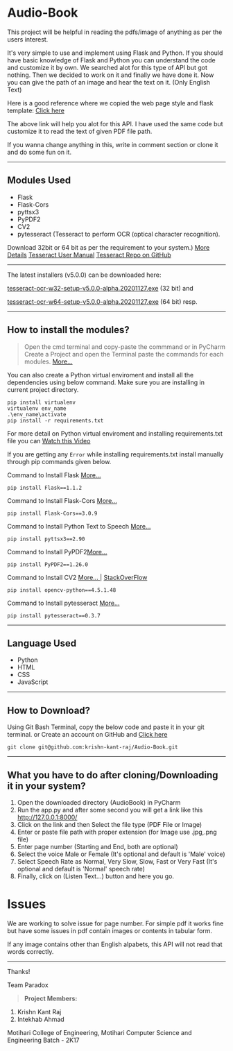 # Audio-Book
This project will be helpful in reading the pdfs/image of anything as per the users interest.

It's very simple to use and implement using Flask and Python. If you should have basic knowledge of Flask and Python you can understand the code and customize it by own.
We searched alot for this type of API but got nothing. Then we decided to work on it and finally we have done it.
Now you can give the path of an image and hear the text on it. (Only English Text)

Here is a good reference where we copied the web page style and flask template: [Click here](https://dev.to/siddheshshankar/build-a-text-to-speech-service-with-python-flask-framework-3966)


The above link will help you alot for this API.
I have used the same code but customize it to read the text of given PDF file path.

If you wanna change anything in this, write in comment section or clone it and do some fun on it.
***
## Modules Used
- Flask
- Flask-Cors
- pyttsx3
- PyPDF2
- CV2
- pytesseract (Tesseract to perform OCR (optical character recognition). 

Download 32bit or 64 bit as per the requirement to your system.) [More Details](https://github.com/UB-Mannheim/tesseract/wiki) [Tesseract User Manual](https://tesseract-ocr.github.io/tessdoc/Home.html)
 [Tesseract Repo on GitHub](https://github.com/tesseract-ocr/tesseract)

***
The latest installers (v5.0.0) can be downloaded here:

[tesseract-ocr-w32-setup-v5.0.0-alpha.20201127.exe](https://digi.bib.uni-mannheim.de/tesseract/tesseract-ocr-w32-setup-v5.0.0-alpha.20201127.exe) (32 bit) and

[tesseract-ocr-w64-setup-v5.0.0-alpha.20201127.exe](https://digi.bib.uni-mannheim.de/tesseract/tesseract-ocr-w64-setup-v5.0.0-alpha.20201127.exe) (64 bit) resp.

***
## How to install the modules?
> Open the cmd terminal and copy-paste the commmand or in PyCharm Create a Project and open the Terminal paste the commands for each modules. [More...](https://www.jetbrains.com/help/pycharm/installing-uninstalling-and-upgrading-packages.html)

You can also create a Python virtual enviroment and install all the dependencies using below command.
Make sure you are installing in current project directory.

```
pip install virtualenv
virtualenv env_name
.\env_name\activate
pip install -r requirements.txt
```
For more detail on Python virtual enviroment and installing requirements.txt file you can [Watch this Video](https://www.codewithharry.com/videos/python-tutorials-for-absolute-beginners-43)

If you are getting any ``` Error ``` while installing requirements.txt install manually through pip commands given below. 

Command to Install Flask [More...](https://pypi.org/project/Flask/)
```
pip install Flask==1.1.2
```
Command to Install Flask-Cors [More...](https://pypi.org/project/Flask-Cors/)
```
pip install Flask-Cors==3.0.9
```
Command to Install Python Text to Speech [More...](https://pypi.org/project/pyttsx3/)
```
pip install pyttsx3==2.90
```
Command to Install PyPDF2[More...](https://pypi.org/project/PyPDF2/)
```
pip install PyPDF2==1.26.0
```
Command to Install CV2 [More... ](https://pypi.org/project/opencv-python/) |  [  StackOverFlow](https://stackoverflow.com/questions/57883178/how-to-install-cv2)
```
pip install opencv-python==4.5.1.48
```
Command to Install pytesseract [More...](https://pypi.org/project/pytesseract/)
```
pip install pytesseract==0.3.7
```
***
## Language Used
- Python
- HTML
- CSS
- JavaScript
***
## How to Download?
Using Git Bash Terminal, copy the below code and paste it in your git terminal. or Create an account on GitHub and [Click here](https://github.com/krishn-kant-raj/Audio-Book/archive/master.zip)
```
git clone git@github.com:krishn-kant-raj/Audio-Book.git
```
***
## What you have to do after cloning/Downloading it in your system? 

1. Open the downloaded directory (AudioBook) in PyCharm
2. Run the app.py and after some second you will get a link like this http://127.0.0.1:8000/
3. Click on the link and then Select the file type (PDF File or Image)
4. Enter or paste file path with proper extension (for Image use .jpg,.png file)
4. Enter page number (Starting and End, both are optional)
5. Select the voice Male or Female (It's optional and default is 'Male' voice) 
6. Select Speech Rate as Normal, Very Slow, Slow, Fast or Very Fast (It's optional and default is 'Normal' speech rate)
7. Finally, click on (Listen Text...) button and here you go.

# Issues
We are working to solve issue for page number. For simple pdf it works fine but have some issues in pdf contain images or contents in tabular form.

If any image contains other than English alpabets, this API will not read that words correctly. 
***
Thanks!

Team Paradox

> **Project Members:**
1. Krishn Kant Raj
2. Intekhab Ahmad

Motihari College of Engineering, Motihari
Computer Science and Engineering
Batch - 2K17

